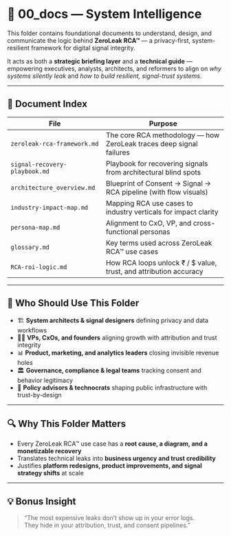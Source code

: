 # 📂 00_docs — System Intelligence

This folder contains foundational documents to understand, design, and communicate the logic behind **ZeroLeak RCA™** — a privacy-first, system-resilient framework for digital signal integrity.

It acts as both a **strategic briefing layer** and a **technical guide** — empowering executives, analysts, architects, and reformers to align on *why systems silently leak* and *how to build resilient, signal-trust systems*.

---

## 📑 Document Index

| File                         | Purpose                                                                 |
|------------------------------|-------------------------------------------------------------------------|
| `zeroleak-rca-framework.md`  | The core RCA methodology — how ZeroLeak traces deep signal failures     |
| `signal-recovery-playbook.md`| Playbook for recovering signals from architectural blind spots          |
| `architecture_overview.md`   | Blueprint of Consent → Signal → RCA pipeline (with flow visuals)        |
| `industry-impact-map.md`     | Mapping RCA use cases to industry verticals for impact clarity          |
| `persona-map.md`             | Alignment to CxO, VP, and cross-functional personas                     |
| `glossary.md`                | Key terms used across ZeroLeak RCA™ use cases                           |
| `RCA-roi-logic.md`           | How RCA loops unlock ₹ / $ value, trust, and attribution accuracy        |

---

## 🎯 Who Should Use This Folder

- 🏗️ **System architects & signal designers** defining privacy and data workflows
- 🧑‍💼 **VPs, CxOs, and founders** aligning growth with attribution and trust integrity
- 📊 **Product, marketing, and analytics leaders** closing invisible revenue holes
- 🏛️ **Governance, compliance & legal teams** tracking consent and behavior legitimacy
- 📜 **Policy advisors & technocrats** shaping public infrastructure with trust-by-design

---

## 🔍 Why This Folder Matters

- Every ZeroLeak RCA™ use case has a **root cause, a diagram, and a monetizable recovery**
- Translates technical leaks into **business urgency and trust credibility**
- Justifies **platform redesigns, product improvements, and signal strategy shifts** at scale

---

## 💡 Bonus Insight

> “The most expensive leaks don’t show up in your error logs.  
> They hide in your attribution, trust, and consent pipelines.”
